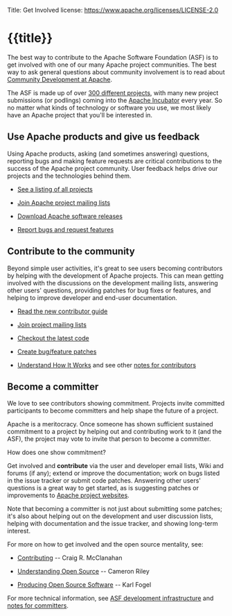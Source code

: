 Title: Get Involved
license: https://www.apache.org/licenses/LICENSE-2.0

# {{title}}

The best way to contribute to the Apache Software Foundation (ASF) is to get involved with
one of our many Apache project communities.  The  best way to ask general questions 
about community involvement is to read about [Community Development at Apache](http://community.apache.org/).

The ASF is made up of over [300 different projects](http://projects.apache.org/), with many 
new project submissions (or podlings) coming into the [Apache Incubator](http://incubator.apache.org/) every year. 
So no matter what kinds of technology or software you use, we most 
likely have an Apache project that you'll be interested in.

## Use Apache products and give us feedback

Using Apache products, asking (and sometimes answering) questions, reporting bugs
and making feature requests are critical contributions to the success of the Apache project community.
User feedback helps drive our projects and the technologies behind them.

-  [See a listing of all projects](http://projects.apache.org/) 

-  [Join Apache project mailing lists](mailinglists.html) 

-  [Download Apache software releases](/dyn/closer.cgi) 

-  [Report bugs and request features](http://issues.apache.org/) 

## Contribute to the community

Beyond simple user activities, it's great to see users becoming contributors 
by helping with the
development of Apache projects. This can mean getting involved with the
discussions on the development mailing lists, answering other users' questions,
providing patches for bug fixes or features, and helping to improve developer and end-user
documentation.

-  [Read the new contributor guide](/dev/contributors)

-  [Join project mailing lists](mailinglists.html) 

-  [Checkout the latest code](/dev/#svn) 

-  [Create bug/feature patches](http://issues.apache.org/) 

-  [Understand How It Works](how-it-works.html) and see other [notes for
contributors](/dev/#committers) 

## Become a committer

We love to see contributors showing commitment. Projects invite committed participants to become committers and help shape the future of a project. 

Apache is a meritocracy. Once someone has shown sufficient sustained 
commitment to a project by helping out and contributing work to it
(and the ASF), the project may vote to invite that person to become a committer.

How does one show commitment?

Get involved and **contribute** via the user and developer
email lists, Wiki and forums (if any); extend or improve the documentation; 
work on bugs listed in the issue tracker or submit code patches. Answering other users' 
questions is a great way to get started, as is suggesting patches or improvements 
to [Apache project websites](../dev/contributors.html#websites).

Note that becoming a committer is not just about submitting some patches;
it's also about helping out on the development and user discussion lists,
helping with documentation and the issue tracker, and showing long-term interest.

For more on how to get involved and the open source mentality, see:

-  [Contributing](http://jakarta.apache.org/site/contributing.html) --
Craig R. McClanahan

-  [Understanding Open
Source](http://jakarta.apache.org/site/understandingopensource.html) --
Cameron Riley

-  [Producing Open Source Software](http://producingoss.com/) -- Karl Fogel

For more technical information, see [ASF development infrastructure](/dev/) and [notes for
committers](/dev/#committers).
